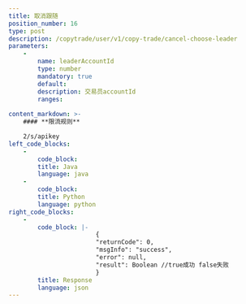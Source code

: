 ```yaml
---
title: 取消跟随
position_number: 16
type: post
description: /copytrade/user/v1/copy-trade/cancel-choose-leader
parameters:
    -
        name: leaderAccountId
        type: number
        mandatory: true
        default:
        description: 交易员accountId
        ranges:
    
content_markdown: >-
    #### **限流规则**

    2/s/apikey
left_code_blocks:
    -
        code_block:
        title: Java
        language: java
    -
        code_block:
        title: Python
        language: python
right_code_blocks:
    -
        code_block: |-
                        {
                        "returnCode": 0,
                        "msgInfo": "success",
                        "error": null,
                        "result": Boolean //true成功 false失败
                        }
        title: Response
        language: json
---
```

